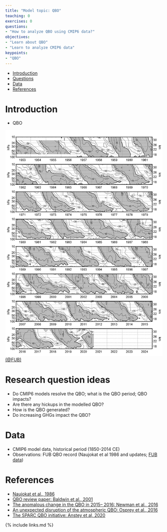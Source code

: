 ```yaml
---
title: "Model topic: QBO"
teaching: 0
exercises: 0
questions:
- "How to analyze QBO using CMIP6 data?"
objectives:
- "Learn about QBO"
- "Learn to analyze CMIP6 data"
keypoints:
- "QBO"
---
```



*   [Introduction](#introduction)
*   [Questions](#research-question-ideas)
*   [Data](#data)
*   [References](#references)


# Introduction
- QBO

<img src="../fig/qbo_wind_pdf.jpg" width=600>[(@FUB)](https://www.geo.fu-berlin.de/met/ag/strat/produkte/qbo/qbo_wind_pdf.pdf)

# Research question ideas
- Do CMIP6 models resolve the QBO; what is the QBO period; QBO impacts? 
- Are there any hickups in the modelled QBO?
- How is the QBO generated?
- Do increasing GHGs impact the QBO? 

# Data
- CMIP6 model data, historical period (1850-2014 CE)
- Observations: FUB QBO record (Naujokat et al 1986 and updates; [FUB data](https://www.geo.fu-berlin.de/en/met/ag/strat/produkte/qbo/index.html)) 


# References
- [Naujokat et al., 1986](https://journals.ametsoc.org/view/journals/atsc/43/17/1520-0469_1986_043_1873_auotoq_2_0_co_2.xml)
- [QBO review paper: Baldwin et al., 2001](https://agupubs.onlinelibrary.wiley.com/doi/epdf/10.1029/1999RG000073)
- [The anomalous change in the QBO in 2015– 2016: Newman et al., 2016](https://agupubs.onlinelibrary.wiley.com/doi/epdf/10.1002/2016GL070373)
- [An unexpected disruption of the atmospheric QBO: Osprey et al., 2016](https://science.sciencemag.org/content/353/6306/1424)
- [The SPARC QBO initiative: Anstey et al, 2020](https://rmets.onlinelibrary.wiley.com/doi/epdf/10.1002/qj.3820)


{% include links.md %}
